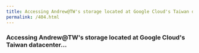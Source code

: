 ```yaml
---
title: Accessing Andrew@TW's storage located at Google Cloud's Taiwan datacenter...
permalink: /404.html
---
```


### Accessing Andrew@TW's storage located at Google Cloud's Taiwan datacenter...

<script>
  var location = "https://storage.googleapis.com/andrew.at.tw"+window.location.pathname;
  window.location.replace(location);
  document.write("<a href='"+location+"'>Click here to access.</a>");
</script>
